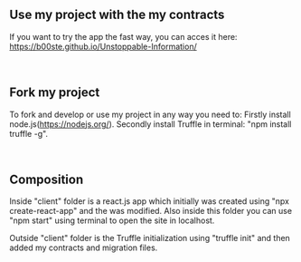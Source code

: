 ## Use my project with the my contracts

If you want to try the app the fast way, you can acces it here: https://b00ste.github.io/Unstoppable-Information/

<br />

## Fork my project

To fork and develop or use my project in any way you need to:
Firstly install node.js(https://nodejs.org/).
Secondly install Truffle in terminal: "npm install truffle -g".

<br />

## Composition

Inside "client" folder is a react.js app which initially was created using "npx create-react-app"
and the was modified. Also inside this folder you can use "npm start" using terminal to open the site in localhost.

Outside "client" folder is the Truffle initialization using "truffle init" and then added my contracts and migration files.
